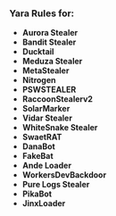 ### Yara Rules for: 

- **Aurora Stealer**
- **Bandit Stealer**
- **Ducktail**
- **Meduza Stealer**
- **MetaStealer**
- **Nitrogen**
- **PSWSTEALER**
- **RaccoonStealerv2**
- **SolarMarker**
- **Vidar Stealer**
- **WhiteSnake Stealer**
- **SwaetRAT**
- **DanaBot**
- **FakeBat**
- **Ande Loader**
- **WorkersDevBackdoor**
- **Pure Logs Stealer**
- **PikaBot**
- **JinxLoader**
